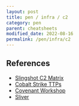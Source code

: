 ```yaml
---
layout: post
title: pen / infra / c2
category: pen
parent: cheatsheets
modified_date: 2022-08-16
permalink: /pen/infra/c2
---
```


## References

- [Slingshot C2 Matrix](https://howto.thec2matrix.com/slingshot-c2-matrix-edition)
- [Cobalt Strike TTPs](https://attack.mitre.org/software/S0154/)
- [Covenant Workshop](https://www.youtube.com/watch?v=oN_0pPI6TYU)
- [Sliver]()

